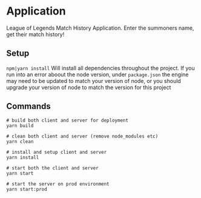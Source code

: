 # Application
League of Legends Match History Application. Enter the summoners name, get their match history!

## Setup
`npm|yarn install` Will install all dependencies throughout the project. If you run into an error aboout the node version, under `package.json` the engine may need to be updated to match your version of node, or you should upgrade your version of node to match the version for this project

## Commands
```
# build both client and server for deployment
yarn build

# clean both client and server (remove node_modules etc)
yarn clean

# install and setup client and server
yarn install

# start both the client and server
yarn start

# start the server on prod environment
yarn start:prod
```
